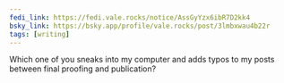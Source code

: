 ```yaml
---
fedi_link: https://fedi.vale.rocks/notice/AssGyYzx6ibR7D2kk4
bsky_link: https://bsky.app/profile/vale.rocks/post/3lmbxwau4b22r
tags: [writing]
---
```


Which one of you sneaks into my computer and adds typos to my posts between final proofing and publication?
